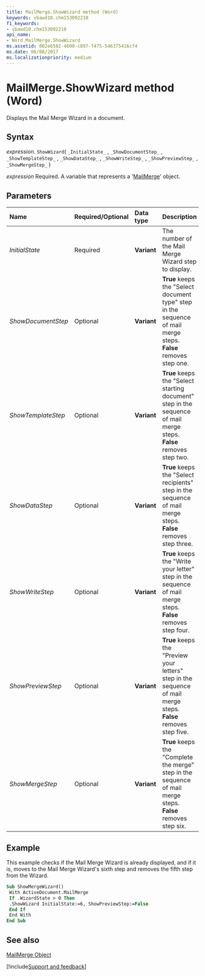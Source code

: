 ```yaml
---
title: MailMerge.ShowWizard method (Word)
keywords: vbawd10.chm153092210
f1_keywords:
- vbawd10.chm153092210
api_name:
- Word.MailMerge.ShowWizard
ms.assetid: 002e6582-4600-c897-f475-546375416cf4
ms.date: 06/08/2017
ms.localizationpriority: medium
---
```



# MailMerge.ShowWizard method (Word)

Displays the Mail Merge Wizard in a document.


## Syntax

_expression_. `ShowWizard`( `_InitialState_` , `_ShowDocumentStep_` , `_ShowTemplateStep_` , `_ShowDataStep_` , `_ShowWriteStep_` , `_ShowPreviewStep_` , `_ShowMergeStep_` )

_expression_ Required. A variable that represents a '[MailMerge](Word.MailMerge.md)' object.


## Parameters



|Name|Required/Optional|Data type|Description|
|:-----|:-----|:-----|:-----|
| _InitialState_|Required| **Variant**|The number of the Mail Merge Wizard step to display.|
| _ShowDocumentStep_|Optional| **Variant**| **True** keeps the "Select document type" step in the sequence of mail merge steps. **False** removes step one.|
| _ShowTemplateStep_|Optional| **Variant**| **True** keeps the "Select starting document" step in the sequence of mail merge steps. **False** removes step two.|
| _ShowDataStep_|Optional| **Variant**| **True** keeps the "Select recipients" step in the sequence of mail merge steps. **False** removes step three.|
| _ShowWriteStep_|Optional| **Variant**| **True** keeps the "Write your letter" step in the sequence of mail merge steps. **False** removes step four.|
| _ShowPreviewStep_|Optional| **Variant**| **True** keeps the "Preview your letters" step in the sequence of mail merge steps. **False** removes step five.|
| _ShowMergeStep_|Optional| **Variant**| **True** keeps the "Complete the merge" step in the sequence of mail merge steps. **False** removes step six.|

## Example

This example checks if the Mail Merge Wizard is already displayed, and if it is, moves to the Mail Merge Wizard's sixth step and removes the fifth step from the Wizard.


```vb
Sub ShowMergeWizard() 
 With ActiveDocument.MailMerge 
 If .WizardState > 0 Then 
 .ShowWizard InitialState:=6, ShowPreviewStep:=False 
 End If 
 End With 
End Sub
```


## See also


[MailMerge Object](Word.MailMerge.md)

[!include[Support and feedback](~/includes/feedback-boilerplate.md)]